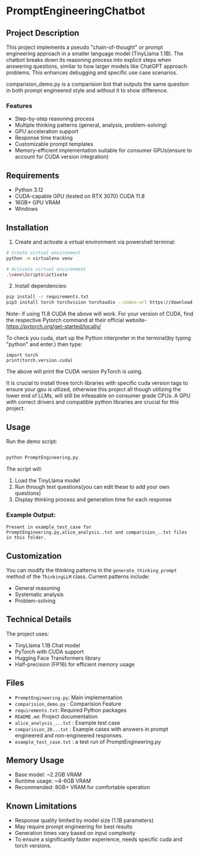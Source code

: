 # PromptEngineeringChatbot

## Project Description
This project implements a pseudo "chain-of-thought" or prompt engineering approach in a smaller language model (TinyLlama 1.1B). The chatbot breaks down its reasoning process into explicit steps when answering questions, similar to how larger models like ChatGPT approach problems. This enhances debugging  and specific use case scenarios.

comparision_demo.py is a comparision bot that outputs the same question in both prompt engineered style and without it to show difference.

### Features
- Step-by-step reasoning process
- Multiple thinking patterns (general, analysis, problem-solving)
- GPU acceleration support
- Response time tracking
- Customizable prompt templates
- Memory-efficient implementation suitable for consumer GPUs(ensure to account for CUDA version integration)

## Requirements
- Python 3.12
- CUDA-capable GPU (tested on RTX 3070) CUDA 11.8
- 16GB+ GPU VRAM
- Windows

## Installation

1. Create and activate a virtual environment via powershell terminal:
```bash
# Create virtual environment
python -m virtualenv venv

# Activate virtual environment
.\venv\Scripts\activate

```

2. Install dependencies:
```bash
pip install -r requirements.txt
pip3 install torch torchvision torchaudio --index-url https://download.pytorch.org/whl/cu118

```
Note- if using 11.8 CUDA the above will work. For your version of CUDA, find the respective Pytorch command at their official website- https://pytorch.org/get-started/locally/

To check you cuda, start up the Python interpreter in the terminal(by typing "python" and enter.) then type:

```
import torch
print(torch.version.cuda)  

```
The above will print the CUDA version PyTorch is using.

It is crucial to install three torch libraries with specific cuda version tags to ensure your gpu is utlized, otherwise this project all though utilizing the lower end of LLMs, will still be infeasable on consumer grade CPUs. A GPU with correct drivers and compatible python libraries are crucial for this project.

## Usage

Run the demo script:
```bash

python PromptEngineering.py

```

The script will:
1. Load the TinyLlama model
2. Run through test questions(you can edit these to add your own questions)
3. Display thinking process and generation time for each response

### Example Output:
    Present in example_test_case for PromptEngineering.py,alice_analysis..txt and comparision_..txt files in this folder.

## Customization

You can modify the thinking patterns in the `generate_thinking_prompt` method of the `ThinkingLLM` class. Current patterns include:
- General reasoning
- Systematic analysis
- Problem-solving

## Technical Details

The project uses:
- TinyLlama 1.1B Chat model
- PyTorch with CUDA support
- Hugging Face Transformers library
- Half-precision (FP16) for efficient memory usage

## Files
- `PromptEngineering.py`: Main implementation
- `comparision_demo.py` : Comparision Feature
- `requirements.txt`: Required Python packages
- `README.md`: Project documentation
- `alice_analysis_...txt` : Example test case 
- `comparision_20...txt` : Example cases with answers in prompt engineered and non-engineered responses.
- `example_test_case.txt` : a test run of PromptEngineering.py

## Memory Usage
- Base model: ~2.2GB VRAM
- Runtime usage: ~4-6GB VRAM
- Recommended: 8GB+ VRAM for comfortable operation

## Known Limitations
- Response quality limited by model size (1.1B parameters)
- May require prompt engineering for best results
- Generation times vary based on input complexity
- To ensure a significantly faster experience, needs specific cuda and torch versions.